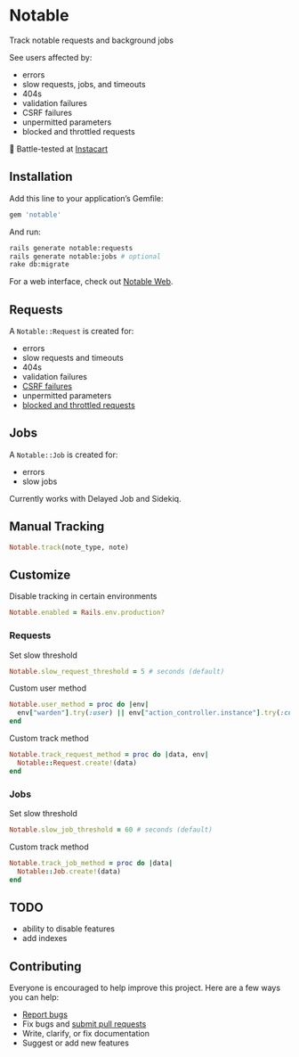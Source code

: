 # Notable

Track notable requests and background jobs

See users affected by:

- errors
- slow requests, jobs, and timeouts
- 404s
- validation failures
- CSRF failures
- unpermitted parameters
- blocked and throttled requests

:tangerine: Battle-tested at [Instacart](https://www.instacart.com)

## Installation

Add this line to your application’s Gemfile:

```ruby
gem 'notable'
```

And run:

```sh
rails generate notable:requests
rails generate notable:jobs # optional
rake db:migrate
```

For a web interface, check out [Notable Web](https://github.com/ankane/notable_web).

## Requests

A `Notable::Request` is created for:

- errors
- slow requests and timeouts
- 404s
- validation failures
- [CSRF failures](http://guides.rubyonrails.org/security.html#cross-site-request-forgery-csrf)
- unpermitted parameters
- [blocked and throttled requests](https://github.com/kickstarter/rack-attack)

## Jobs

A `Notable::Job` is created for:

- errors
- slow jobs

Currently works with Delayed Job and Sidekiq.

## Manual Tracking

```ruby
Notable.track(note_type, note)
```

## Customize

Disable tracking in certain environments

```ruby
Notable.enabled = Rails.env.production?
```

### Requests

Set slow threshold

```ruby
Notable.slow_request_threshold = 5 # seconds (default)
```

Custom user method

```ruby
Notable.user_method = proc do |env|
  env["warden"].try(:user) || env["action_controller.instance"].try(:current_visit)
end
```

Custom track method

```ruby
Notable.track_request_method = proc do |data, env|
  Notable::Request.create!(data)
end
```

### Jobs

Set slow threshold

```ruby
Notable.slow_job_threshold = 60 # seconds (default)
```

Custom track method

```ruby
Notable.track_job_method = proc do |data|
  Notable::Job.create!(data)
end
```

## TODO

- ability to disable features
- add indexes

## Contributing

Everyone is encouraged to help improve this project. Here are a few ways you can help:

- [Report bugs](https://github.com/ankane/notable/issues)
- Fix bugs and [submit pull requests](https://github.com/ankane/notable/pulls)
- Write, clarify, or fix documentation
- Suggest or add new features
